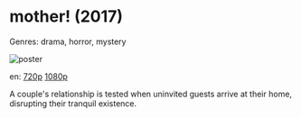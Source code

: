 # mother! (2017)

Genres: drama, horror, mystery

![poster](http://image.tmdb.org/t/p/w500/qmi2dsuoyzZdJ0WFZYQazbX8ILj.jpg)

en:
  [720p](magnet:?xt=urn:btih:E55540D66FFB04B6FB0F3E866091F4760A3C438D&tr=udp://glotorrents.pw:6969/announce&tr=udp://tracker.opentrackr.org:1337/announce&tr=udp://torrent.gresille.org:80/announce&tr=udp://tracker.openbittorrent.com:80&tr=udp://tracker.coppersurfer.tk:6969&tr=udp://tracker.leechers-paradise.org:6969&tr=udp://p4p.arenabg.ch:1337&tr=udp://tracker.internetwarriors.net:1337)
  [1080p](magnet:?xt=urn:btih:C50FD4C9B82BAFA1903778444F89BFBA36E9CC42&tr=udp://glotorrents.pw:6969/announce&tr=udp://tracker.opentrackr.org:1337/announce&tr=udp://torrent.gresille.org:80/announce&tr=udp://tracker.openbittorrent.com:80&tr=udp://tracker.coppersurfer.tk:6969&tr=udp://tracker.leechers-paradise.org:6969&tr=udp://p4p.arenabg.ch:1337&tr=udp://tracker.internetwarriors.net:1337)
  


A couple's relationship is tested when uninvited guests arrive at their home, disrupting their tranquil existence.